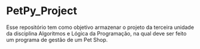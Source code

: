 # PetPy_Project
Esse repositório tem como objetivo armazenar o projeto da terceira unidade da disciplina Algoritmos e Lógica da Programação, na qual deve ser feito um programa de gestão de um Pet Shop.
